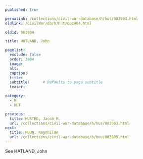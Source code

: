 ```yaml
---
published: true

permalink: /collections/civil-war-database/h/hut/003904.html
oldlink: /CivilWar/db/h/hut/003904.html

oldid: 003904

title: HUTLAND, John

pagelist:
  exclude: false
  order: 3904
  image: 
  alt:
  caption:
  title:
  subtitle:      # Defaults to page subtitle
  teaser:

category: 
  - H 
  - HUT

previous:
  title: HUSTED, Jacob M.
  url: /collections/civil-war-database/h/hus/003903.html  
next:
  title: HUUN, Ragnhilde
  url: /collections/civil-war-database/h/huu/003905.html   
---
```

See HATLAND, John